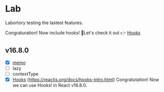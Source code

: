 # Lab

Labortory testing the lastest features.

Congraturation! Now include hooks! 🚀Let's check it out 👉 [Hooks](src/components/hooks)

## v16.8.0

- [x] [memo](src/components/memo)
- [ ] lazy
- [ ] contextType
- [x] [Hooks](src/components/hooks) (https://reactjs.org/docs/hooks-intro.html) Congratutation! Now we can use Hooks! in React v16.8.0.
